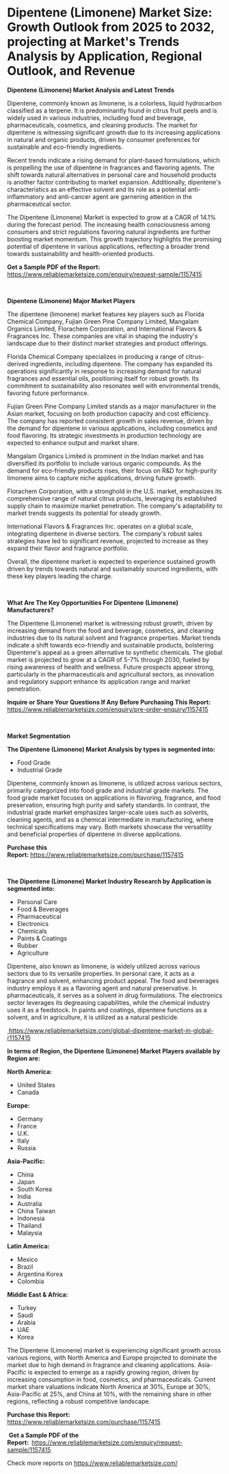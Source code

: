 <p><h1>Dipentene (Limonene) Market Size: Growth Outlook from 2025 to 2032, projecting at Market's Trends Analysis by Application, Regional Outlook, and Revenue</h1></p><p><strong>Dipentene (Limonene) Market Analysis and Latest Trends</strong></p>
<p><p>Dipentene, commonly known as limonene, is a colorless, liquid hydrocarbon classified as a terpene. It is predominantly found in citrus fruit peels and is widely used in various industries, including food and beverage, pharmaceuticals, cosmetics, and cleaning products. The market for dipentene is witnessing significant growth due to its increasing applications in natural and organic products, driven by consumer preferences for sustainable and eco-friendly ingredients. </p><p>Recent trends indicate a rising demand for plant-based formulations, which is propelling the use of dipentene in fragrances and flavoring agents. The shift towards natural alternatives in personal care and household products is another factor contributing to market expansion. Additionally, dipentene's characteristics as an effective solvent and its role as a potential anti-inflammatory and anti-cancer agent are garnering attention in the pharmaceutical sector.</p><p>The Dipentene (Limonene) Market is expected to grow at a CAGR of 14.1% during the forecast period. The increasing health consciousness among consumers and strict regulations favoring natural ingredients are further boosting market momentum. This growth trajectory highlights the promising potential of dipentene in various applications, reflecting a broader trend towards sustainability and health-oriented products.</p></p>
<p><strong>Get a Sample PDF of the Report:&nbsp;</strong> <a href="https://www.reliablemarketsize.com/enquiry/request-sample/1157415?utm_campaign=2528&utm_medium=2&utm_source=Github&utm_content=ia&utm_term=21032025&utm_id=dipentene-limonene">https://www.reliablemarketsize.com/enquiry/request-sample/1157415</a></p>
<p>&nbsp;</p>
<p><strong>Dipentene (Limonene) Major Market Players</strong></p>
<p><p>The dipentene (limonene) market features key players such as Florida Chemical Company, Fujian Green Pine Company Limited, Mangalam Organics Limited, Florachem Corporation, and International Flavors & Fragrances Inc. These companies are vital in shaping the industry's landscape due to their distinct market strategies and product offerings.</p><p>Florida Chemical Company specializes in producing a range of citrus-derived ingredients, including dipentene. The company has expanded its operations significantly in response to increasing demand for natural fragrances and essential oils, positioning itself for robust growth. Its commitment to sustainability also resonates well with environmental trends, favoring future performance.</p><p>Fujian Green Pine Company Limited stands as a major manufacturer in the Asian market, focusing on both production capacity and cost efficiency. The company has reported consistent growth in sales revenue, driven by the demand for dipentene in various applications, including cosmetics and food flavoring. Its strategic investments in production technology are expected to enhance output and market share.</p><p>Mangalam Organics Limited is prominent in the Indian market and has diversified its portfolio to include various organic compounds. As the demand for eco-friendly products rises, their focus on R&D for high-purity limonene aims to capture niche applications, driving future growth.</p><p>Florachem Corporation, with a stronghold in the U.S. market, emphasizes its comprehensive range of natural citrus products, leveraging its established supply chain to maximize market penetration. The company's adaptability to market trends suggests its potential for steady growth.</p><p>International Flavors & Fragrances Inc. operates on a global scale, integrating dipentene in diverse sectors. The company's robust sales strategies have led to significant revenue, projected to increase as they expand their flavor and fragrance portfolio.</p><p>Overall, the dipentene market is expected to experience sustained growth driven by trends towards natural and sustainably sourced ingredients, with these key players leading the charge.</p></p>
<p>&nbsp;</p>
<p><strong>What Are The Key Opportunities For Dipentene (Limonene) Manufacturers?</strong></p>
<p><p>The Dipentene (Limonene) market is witnessing robust growth, driven by increasing demand from the food and beverage, cosmetics, and cleaning industries due to its natural solvent and fragrance properties. Market trends indicate a shift towards eco-friendly and sustainable products, bolstering Dipentene's appeal as a green alternative to synthetic chemicals. The global market is projected to grow at a CAGR of 5-7% through 2030, fueled by rising awareness of health and wellness. Future prospects appear strong, particularly in the pharmaceuticals and agricultural sectors, as innovation and regulatory support enhance its application range and market penetration.</p></p>
<p><strong>Inquire or Share Your Questions If Any Before Purchasing This Report:</strong> <a href="https://www.reliablemarketsize.com/enquiry/pre-order-enquiry/1157415?utm_campaign=2528&utm_medium=2&utm_source=Github&utm_content=ia&utm_term=21032025&utm_id=dipentene-limonene">https://www.reliablemarketsize.com/enquiry/pre-order-enquiry/1157415</a></p>
<p>&nbsp;</p>
<p><strong>Market Segmentation</strong></p>
<p><strong>The Dipentene (Limonene) Market Analysis by types is segmented into:</strong></p>
<p><ul><li>Food Grade</li><li>Industrial Grade</li></ul></p>
<p><p>Dipentene, commonly known as limonene, is utilized across various sectors, primarily categorized into food grade and industrial grade markets. The food grade market focuses on applications in flavoring, fragrance, and food preservation, ensuring high purity and safety standards. In contrast, the industrial grade market emphasizes larger-scale uses such as solvents, cleaning agents, and as a chemical intermediate in manufacturing, where technical specifications may vary. Both markets showcase the versatility and beneficial properties of dipentene in diverse applications.</p></p>
<p><strong>Purchase this Report:&nbsp;</strong><a href="https://www.reliablemarketsize.com/purchase/1157415?utm_campaign=2528&utm_medium=2&utm_source=Github&utm_content=ia&utm_term=21032025&utm_id=dipentene-limonene">https://www.reliablemarketsize.com/purchase/1157415</a></p>
<p>&nbsp;</p>
<p><strong>The Dipentene (Limonene) Market Industry Research by Application is segmented into:</strong></p>
<p><ul><li>Personal Care</li><li>Food & Beverages</li><li>Pharmaceutical</li><li>Electronics</li><li>Chemicals</li><li>Paints & Coatings</li><li>Rubber</li><li>Agriculture</li></ul></p>
<p><p>Dipentene, also known as limonene, is widely utilized across various sectors due to its versatile properties. In personal care, it acts as a fragrance and solvent, enhancing product appeal. The food and beverages industry employs it as a flavoring agent and natural preservative. In pharmaceuticals, it serves as a solvent in drug formulations. The electronics sector leverages its degreasing capabilities, while the chemical industry uses it as a feedstock. In paints and coatings, dipentene functions as a solvent, and in agriculture, it is utilized as a natural pesticide.</p></p>
<p><a href="https://www.reliablemarketsize.com/global-dipentene-market-in-global-r1157415?utm_campaign=2528&utm_medium=2&utm_source=Github&utm_content=ia&utm_term=21032025&utm_id=dipentene-limonene">&nbsp;https://www.reliablemarketsize.com/global-dipentene-market-in-global-r1157415</a></p>
<p><strong>In terms of Region, the Dipentene (Limonene) Market Players available by Region are:</strong></p>
<p>
    <p> <strong> North America: </strong>
        <ul>
            <li>United States</li>
            <li>Canada</li>
        </ul>
        </p> 
    <p> <strong> Europe: </strong>
        <ul>
            <li>Germany</li>
            <li>France</li>
            <li>U.K.</li>
            <li>Italy</li>
            <li>Russia</li>
        </ul>
        </p> 
    <p> <strong> Asia-Pacific: </strong>
        <ul>
            <li>China</li>
            <li>Japan</li>
            <li>South Korea</li>
            <li>India</li>
            <li>Australia</li>
            <li>China Taiwan</li>
            <li>Indonesia</li>
            <li>Thailand</li>
            <li>Malaysia</li>
        </ul>
        </p> 
    <p> <strong> Latin America: </strong>
        <ul>
            <li>Mexico</li>
            <li>Brazil</li>
            <li>Argentina Korea</li>
            <li>Colombia</li>
        </ul>
        </p> 
    <p> <strong> Middle East & Africa: </strong>
        <ul>
            <li>Turkey</li>
            <li>Saudi</li>
            <li>Arabia</li>
            <li>UAE</li>
            <li>Korea</li>
        </ul>
    </p>
    </p>
<p><p>The Dipentene (Limonene) market is experiencing significant growth across various regions, with North America and Europe projected to dominate the market due to high demand in fragrance and cleaning applications. Asia-Pacific is expected to emerge as a rapidly growing region, driven by increasing consumption in food, cosmetics, and pharmaceuticals. Current market share valuations indicate North America at 30%, Europe at 30%, Asia-Pacific at 25%, and China at 10%, with the remaining share in other regions, reflecting a robust competitive landscape.</p></p>
<p><strong>Purchase this Report: </strong><a href="https://www.reliablemarketsize.com/purchase/1157415?utm_campaign=2528&utm_medium=2&utm_source=Github&utm_content=ia&utm_term=21032025&utm_id=dipentene-limonene">https://www.reliablemarketsize.com/purchase/1157415</a></p>
<p>&nbsp;<strong>Get a Sample PDF of the Report:&nbsp;&nbsp;</strong><a href="https://www.reliablemarketsize.com/enquiry/request-sample/1157415?utm_campaign=2528&utm_medium=2&utm_source=Github&utm_content=ia&utm_term=21032025&utm_id=dipentene-limonene">https://www.reliablemarketsize.com/enquiry/request-sample/1157415</a></p>
<p><strong></strong></p>
<p>Check more reports on <a href="https://www.reliablemarketsize.com/?utm_campaign=2528&utm_medium=2&utm_source=Github&utm_content=ia&utm_term=21032025&utm_id=dipentene-limonene">https://www.reliablemarketsize.com/</a></p>